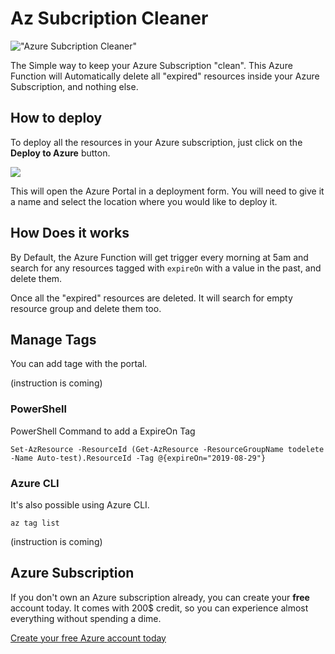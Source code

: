 # Az Subcription Cleaner

!["Azure Subcription Cleaner"](https://github.com/FBoucher/AzSubcriptionCleaner/blob/master/medias/AzSubscriptionCleaner.png)

The Simple way to keep your Azure Subscription "clean". This Azure Function will Automatically delete all "expired" resources inside your Azure Subscription, and nothing else.

## How to deploy

To deploy all the resources in your Azure subscription, just click on the **Deploy to Azure** button.

<a href="https://portal.azure.com/#create/Microsoft.Template/uri/https%3A%2F%2Fraw.githubusercontent.com%2FFBoucher%2FAzSubcriptionCleaner%2Fmaster%2Fdeployment%2FdeployAzure.json?WT.mc_id=azsubcleaner-github-frbouche" target="_blank"><img src="https://azuredeploy.net/deploybutton.png"/></a>

This will open the Azure Portal in a deployment form. You will need to give it a name and select the location where you would like to deploy it. 

## How Does it works

By Default, the Azure Function will get trigger every morning at 5am and search for any resources tagged with `expireOn` with a value in the past, and delete them.

Once all the "expired" resources are deleted. It will search for empty resource group and delete them too.


## Manage Tags

You can add tage with the portal.

(instruction is coming)

### PowerShell 

PowerShell Command to add a ExpireOn Tag

    Set-AzResource -ResourceId (Get-AzResource -ResourceGroupName todelete -Name Auto-test).ResourceId -Tag @{expireOn="2019-08-29"}

### Azure CLI

It's also possible using Azure CLI. 

    az tag list

(instruction is coming)

## Azure Subscription

If you don't own an Azure subscription already, you can create your **free** account today. It comes with 200$ credit, so you can experience almost everything without spending a dime.

[Create your free Azure account today](https://azure.microsoft.com/en-us/free?WT.mc_id=azsubcleaner-github-frbouche)
